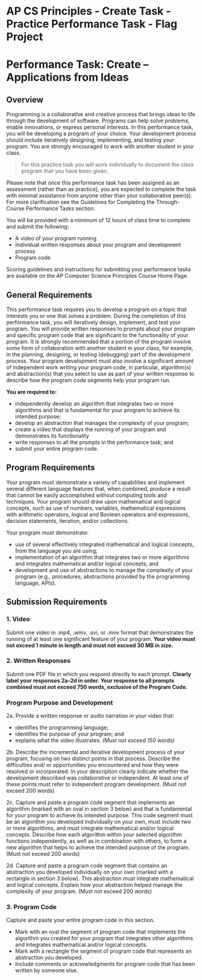 # AP CS Principles - Create Task - Practice Performance Task - Flag Project

# Performance Task: Create – Applications from Ideas
## Overview

Programming is a collaborative and creative process that brings ideas to life through the development of software. Programs can help solve problems, enable innovations, or express personal interests. In this performance task, you will be developing a program of your choice. Your development process should include iteratively designing, implementing, and testing your program. You are strongly encouraged to work with another student in your class.

> For this practice task you will work individually to document the class program that you have been given.

Please note that once this performance task has been assigned as an assessment
(rather than as practice), you are expected to complete the task with minimal
assistance from anyone other than your collaborative peer(s). For more clarification see the Guidelines for Completing the Through-Course Performance Tasks section.

You will be provided with a minimum of 12 hours of class time to complete and submit the following:
* A video of your program running
* Individual written responses about your program and development process
* Program code

Scoring guidelines and instructions for submitting your performance tasks are
available on the AP Computer Science Principles Course Home Page.

## General Requirements

This performance task requires you to develop a program on a topic that interests you or one that solves a problem. During the completion of this performance task, you will iteratively design, implement, and test your program. You will provide written responses to prompts about your program and specific program code that are significant to the functionality of your program. It is strongly recommended that a portion of the program involve some form of collaboration with another student in your class, for example, in the planning, designing, or testing (debugging) part of the development process. Your program development must also involve a significant amount of independent work writing your program code, in particular, algorithm(s) and abstraction(s) that you select to use as part of your written response to describe how the program code segments help your program run.

**You are required to:**
* independently develop an algorithm that integrates two or more algorithms and
that is fundamental for your program to achieve its intended purpose;
* develop an abstraction that manages the complexity of your program;
* create a video that displays the running of your program and demonstrates its
functionality
* write responses to all the prompts in the performance task; and
* submit your entire program code.

## Program Requirements

Your program must demonstrate a variety of capabilities and implement several
different language features that, when combined, produce a result that cannot be
easily accomplished without computing tools and techniques. Your program should
draw upon mathematical and logical concepts, such as use of numbers, variables,
mathematical expressions with arithmetic operators, logical and Boolean operators
and expressions, decision statements, iteration, and/or collections.

Your program must demonstrate:
* use of several effectively integrated mathematical and logical concepts, from the language you are using;
* implementation of an algorithm that integrates two or more algorithms and integrates mathematical and/or logical concepts; and
* development and use of abstractions to manage the complexity of your program
(e.g., procedures, abstractions provided by the programming language, APIs).

## Submission Requirements

### 1. Video
Submit one video in .mp4, .wmv, .avi, or .mov format that demonstrates the running of at least one significant feature of your program. **Your video must not exceed 1 minute in length and must not exceed 30 MB in size.**

### 2. Written Responses
Submit one PDF file in which you respond directly to each prompt. **Clearly label your responses 2a–2d in order. Your response to all prompts combined must not exceed 750 words, exclusive of the Program Code.**

### Program Purpose and Development

2a. Provide a written response or audio narration in your video that:
* identifies the programming language;
* identifies the purpose of your program; and
* explains what the video illustrates.
_(Must not exceed 150 words)_

2b. Describe the incremental and iterative development process of your program,
focusing on two distinct points in that process. Describe the difficulties and/
or opportunities you encountered and how they were resolved or incorporated.
In your description clearly indicate whether the development described was collaborative or independent. At least one of these points must refer to independent program development. (Must not exceed 200 words)

2c. Capture and paste a program code segment that implements an algorithm
(marked with an oval in section 3 below) and that is fundamental for your
program to achieve its intended purpose. This code segment must be an
algorithm you developed individually on your own, must include two or more
algorithms, and must integrate mathematical and/or logical concepts. Describe
how each algorithm within your selected algorithm functions independently,
as well as in combination with others, to form a new algorithm that helps to
achieve the intended purpose of the program. (Must not exceed 200 words)

2d. Capture and paste a program code segment that contains an abstraction you
developed individually on your own (marked with a rectangle in section 3
below). This abstraction must integrate mathematical and logical concepts.
Explain how your abstraction helped manage the complexity of your program.
(Must not exceed 200 words)

### 3. Program Code
Capture and paste your entire program code in this section.
* Mark with an oval the segment of program code that implements the algorithm
you created for your program that integrates other algorithms and integrates
mathematical and/or logical concepts.
* Mark with a rectangle the segment of program code that represents an
abstraction you developed.
* Include comments or acknowledgments for program code that has been written
by someone else.
